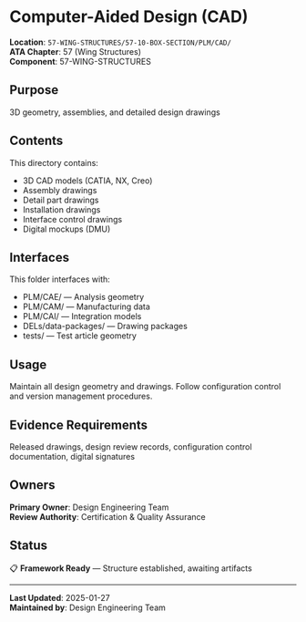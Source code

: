 # Computer-Aided Design (CAD)

**Location**: `57-WING-STRUCTURES/57-10-BOX-SECTION/PLM/CAD/`  
**ATA Chapter**: 57 (Wing Structures)  
**Component**: 57-WING-STRUCTURES

## Purpose

3D geometry, assemblies, and detailed design drawings

## Contents

This directory contains:

- 3D CAD models (CATIA, NX, Creo)
- Assembly drawings
- Detail part drawings
- Installation drawings
- Interface control drawings
- Digital mockups (DMU)

## Interfaces

This folder interfaces with:

- PLM/CAE/ — Analysis geometry
- PLM/CAM/ — Manufacturing data
- PLM/CAI/ — Integration models
- DELs/data-packages/ — Drawing packages
- tests/ — Test article geometry

## Usage

Maintain all design geometry and drawings. Follow configuration control and version management procedures.

## Evidence Requirements

Released drawings, design review records, configuration control documentation, digital signatures

## Owners

**Primary Owner**: Design Engineering Team  
**Review Authority**: Certification & Quality Assurance

## Status

📋 **Framework Ready** — Structure established, awaiting artifacts

---

**Last Updated**: 2025-01-27  
**Maintained by**: Design Engineering Team
